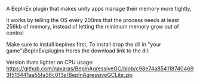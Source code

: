A BepInEx plugin that makes unity apps manage their memory more tightly,

it works by telling the OS every 200ms that the process needs at least 256kb of memory, instead of letting the minimum memory grow out of control

Make sure to install bepinex first,
To install drop the dll in "your game"\BepInEx\plugins
Heres the download link to the dll:

Version thats lighter on CPU usage:
https://github.com/naxaras/BepInAgressiveGC/blob/c98e74a8541187404693f513441aa55fa38c013e/BepInAgressiveGCLite.zip
